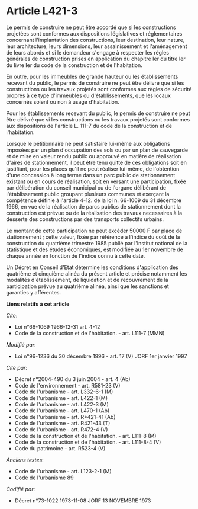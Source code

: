 # Article L421-3

Le permis de construire ne peut être accordé que si les constructions projetées sont conformes aux dispositions législatives
et réglementaires concernant l'implantation des constructions, leur destination, leur nature, leur architecture, leurs
dimensions, leur assainissement et l'aménagement de leurs abords et si le demandeur s'engage à respecter les règles générales
de construction prises en application du chapitre Ier du titre Ier du livre Ier du code de la construction et de
l'habitation.

En outre, pour les immeubles de grande hauteur ou les établissements recevant du public, le permis de construire ne peut être
délivré que si les constructions ou les travaux projetés sont conformes aux règles de sécurité propres à ce type d'immeubles
ou d'établissements, que les locaux concernés soient ou non à usage d'habitation.

Pour les établissements recevant du public, le permis de construire ne peut être délivré que si les constructions ou les
travaux projetés sont conformes aux dispositions de l'article L. 111-7 du code de la construction et de l'habitation.

Lorsque le pétitionnaire ne peut satisfaire lui-même aux obligations imposées par un plan d'occupation des sols ou par un
plan de sauvegarde et de mise en valeur rendu public ou approuvé en matière de réalisation d'aires de stationnement, il peut
être tenu quitte de ces obligations soit en justifiant, pour les places qu'il ne peut réaliser lui-même, de l'obtention d'une
concession à long terme dans un parc public de stationnement existant ou en cours de réalisation, soit en versant une
participation, fixée par délibération du conseil municipal ou de l'organe délibérant de l'établissement public groupant
plusieurs communes et exerçant la compétence définie à l'article 4-12. de la loi n. 66-1069 du 31 décembre 1966, en vue de la
réalisation de parcs publics de stationnement dont la construction est prévue ou de la réalisation des travaux necessaires à
la desserte des constructions par des transports collectifs urbains.

Le montant de cette participation ne peut excéder 50000 F par place de stationnement ; cette valeur, fixée par référence à
l'indice du coût de la construction du quatrième trimestre 1985 publié par l'Institut national de la statistique et des
études économiques, est modifiée au 1er novembre de chaque année en fonction de l'indice connu à cette date.

Un Décret en Conseil d'Etat détermine les conditions d'application des quatrième et cinquième alinéa du présent article et
précise notamment les modalités d'établissement, de liquidation et de recouvrement de la participation prévue au quatrième
alinéa, ainsi que les sanctions et garanties y afférentes.

**Liens relatifs à cet article**

_Cite_:

  - Loi n°66-1069 1966-12-31 art. 4-12
  - Code de la construction et de l'habitation. - art. L111-7 (MMN)

_Modifié par_:

  - Loi n°96-1236 du 30 décembre 1996 - art. 17 (V) JORF 1er janvier 1997

_Cité par_:

  - Décret n°2004-490 du 3 juin 2004 - art. 4 (Ab)
  - Code de l'environnement - art. R581-23 (V)
  - Code de l'urbanisme - art. L332-6-1 (M)
  - Code de l'urbanisme - art. L422-1 (M)
  - Code de l'urbanisme - art. L422-3 (M)
  - Code de l'urbanisme - art. L470-1 (Ab)
  - Code de l'urbanisme - art. R*421-41 (Ab)
  - Code de l'urbanisme - art. R421-43 (T)
  - Code de l'urbanisme - art. R472-4 (V)
  - Code de la construction et de l'habitation. - art. L111-8 (M)
  - Code de la construction et de l'habitation. - art. L111-8-4 (V)
  - Code du patrimoine - art. R523-4 (V)

_Anciens textes_:

  - Code de l'urbanisme - art. L123-2-1 (M)
  - Code de l'urbanisme 89

_Codifié par_:

  - Décret n°73-1022 1973-11-08 JORF 13 NOVEMBRE 1973
